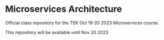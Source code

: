 # Microservices Architecture

Official class repository for the TEK Oct 19-20 2023 Microservices course.

This repository will be available until Nov 20 2023


